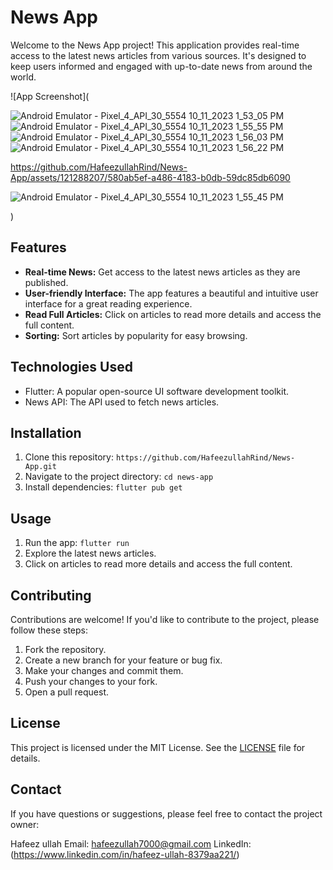 
# News App

Welcome to the News App project! This application provides real-time access to the latest news articles from various sources. It's designed to keep users informed and engaged with up-to-date news from around the world.

![App Screenshot](

![Android Emulator - Pixel_4_API_30_5554 10_11_2023 1_53_05 PM](https://github.com/HafeezullahRind/News-App/assets/121288207/d97d74f4-f246-44a0-bf54-4494e64251d3)
![Android Emulator - Pixel_4_API_30_5554 10_11_2023 1_55_55 PM](https://github.com/HafeezullahRind/News-App/assets/121288207/fda45bb6-9708-4a67-b860-999097b299cb)
![Android Emulator - Pixel_4_API_30_5554 10_11_2023 1_56_03 PM](https://github.com/HafeezullahRind/News-App/assets/121288207/56d49eb4-599c-4a2f-9796-b66c1d9b3b1f)
![Android Emulator - Pixel_4_API_30_5554 10_11_2023 1_56_22 PM](https://github.com/HafeezullahRind/News-App/assets/121288207/6f970331-7664-45de-aff1-0d69a1f8f922)

https://github.com/HafeezullahRind/News-App/assets/121288207/580ab5ef-a486-4183-b0db-59dc85db6090

![Android Emulator - Pixel_4_API_30_5554 10_11_2023 1_55_45 PM](https://github.com/HafeezullahRind/News-App/assets/121288207/2b8e7cbc-b01a-44b7-af8b-d27a00193f46)

)

## Features

- **Real-time News:** Get access to the latest news articles as they are published.
- **User-friendly Interface:** The app features a beautiful and intuitive user interface for a great reading experience.
- **Read Full Articles:** Click on articles to read more details and access the full content.
- **Sorting:** Sort articles by popularity for easy browsing.

## Technologies Used

- Flutter: A popular open-source UI software development toolkit.
- News API: The API used to fetch news articles.

## Installation

1. Clone this repository: `https://github.com/HafeezullahRind/News-App.git`
2. Navigate to the project directory: `cd news-app`
3. Install dependencies: `flutter pub get`

## Usage

1. Run the app: `flutter run`
2. Explore the latest news articles.
3. Click on articles to read more details and access the full content.

## Contributing

Contributions are welcome! If you'd like to contribute to the project, please follow these steps:

1. Fork the repository.
2. Create a new branch for your feature or bug fix.
3. Make your changes and commit them.
4. Push your changes to your fork.
5. Open a pull request.

## License

This project is licensed under the MIT License. See the [LICENSE](LICENSE) file for details.

## Contact

If you have questions or suggestions, please feel free to contact the project owner:

Hafeez ullah
Email: hafeezullah7000@gmail.com
LinkedIn: (https://www.linkedin.com/in/hafeez-ullah-8379aa221/)

